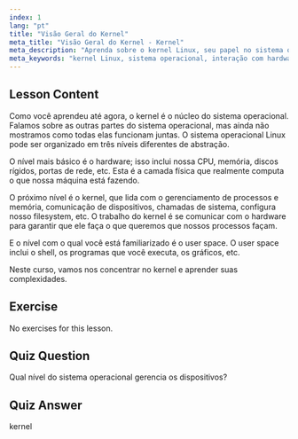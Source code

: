 ```yaml
---
index: 1
lang: "pt"
title: "Visão Geral do Kernel"
meta_title: "Visão Geral do Kernel - Kernel"
meta_description: "Aprenda sobre o kernel Linux, seu papel no sistema operacional e como ele interage com o hardware e o espaço do usuário. Entenda os componentes centrais do SO."
meta_keywords: "kernel Linux, sistema operacional, interação com hardware, espaço do usuário, tutorial Linux, guia para iniciantes"
---
```


## Lesson Content

Como você aprendeu até agora, o kernel é o núcleo do sistema operacional. Falamos sobre as outras partes do sistema operacional, mas ainda não mostramos como todas elas funcionam juntas. O sistema operacional Linux pode ser organizado em três níveis diferentes de abstração.

O nível mais básico é o hardware; isso inclui nossa CPU, memória, discos rígidos, portas de rede, etc. Esta é a camada física que realmente computa o que nossa máquina está fazendo.

O próximo nível é o kernel, que lida com o gerenciamento de processos e memória, comunicação de dispositivos, chamadas de sistema, configura nosso filesystem, etc. O trabalho do kernel é se comunicar com o hardware para garantir que ele faça o que queremos que nossos processos façam.

E o nível com o qual você está familiarizado é o user space. O user space inclui o shell, os programas que você executa, os gráficos, etc.

Neste curso, vamos nos concentrar no kernel e aprender suas complexidades.

## Exercise

No exercises for this lesson.

## Quiz Question

Qual nível do sistema operacional gerencia os dispositivos?

## Quiz Answer

kernel
